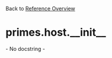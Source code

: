 
Back to [Reference Overview](https://github.com/pyrustic/primes/blob/master/docs/reference)

# primes.host.\_\_init\_\_

\- No docstring \-

<br>


```python

```

